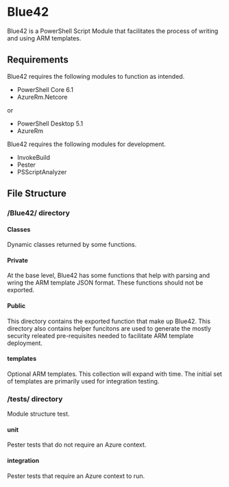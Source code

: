 
# Blue42

Blue42 is a PowerShell Script Module that facilitates the process of writing and using ARM templates.

## Requirements

Blue42 requires the following modules to function as intended.

+ PowerShell Core 6.1
+ AzureRm.Netcore

or

+ PowerShell Desktop 5.1
+ AzureRm

Blue42 requires the following modules for development.

+ InvokeBuild
+ Pester
+ PSScriptAnalyzer

## File Structure

### /Blue42/ directory

#### Classes

Dynamic classes returned by some functions.

#### Private

At the base level, Blue42 has some functions that help with parsing and wring the ARM template JSON format. These functions should not be exported.

#### Public

This directory contains the exported function that make up Blue42. This directory also contains helper funcitons are used to generate the mostly security releated pre-requisites needed to facilitate ARM template deployment.

#### templates

Optional ARM templates. This collection will expand with time. The initial set of templates are primarily used for integration testing.

### /tests/ directory

Module structure test.

#### unit

Pester tests that do not require an Azure context.

#### integration

Pester tests that require an Azure context to run.